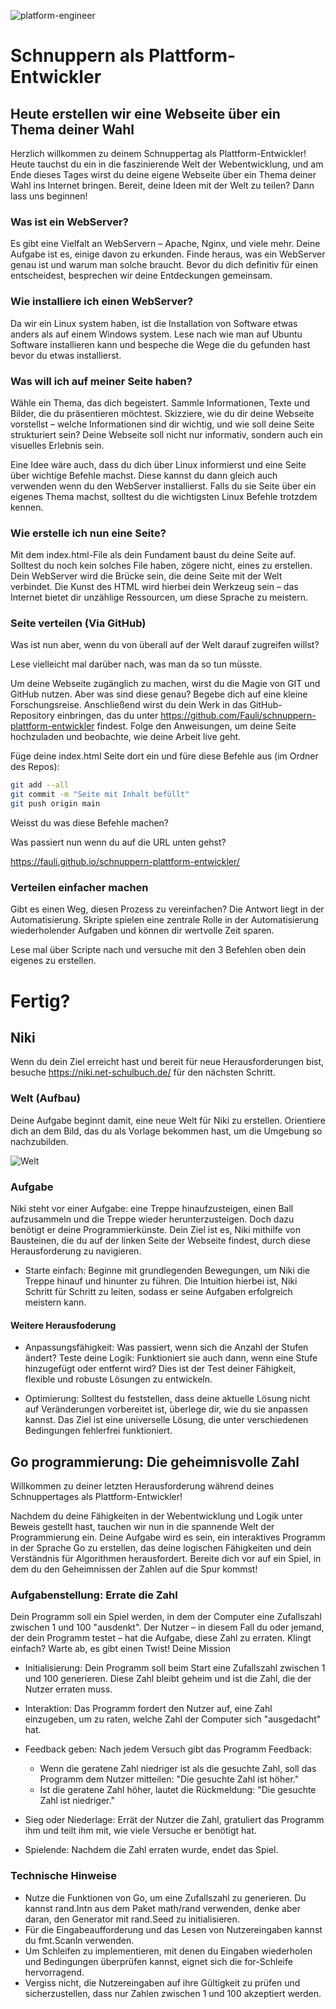 ![platform-engineer](platform-engineer.webp)

# Schnuppern als Plattform-Entwickler

## Heute erstellen wir eine Webseite über ein Thema deiner Wahl

Herzlich willkommen zu deinem Schnuppertag als Plattform-Entwickler! Heute tauchst du ein in die faszinierende Welt der Webentwicklung, und am Ende dieses Tages wirst du deine eigene Webseite über ein Thema deiner Wahl ins Internet bringen. Bereit, deine Ideen mit der Welt zu teilen? Dann lass uns beginnen!


### Was ist ein WebServer?

Es gibt eine Vielfalt an WebServern – Apache, Nginx, und viele mehr. Deine Aufgabe ist es, einige davon zu erkunden. Finde heraus, was ein WebServer genau ist und warum man solche braucht. Bevor du dich definitiv für einen entscheidest, besprechen wir deine Entdeckungen gemeinsam.


### Wie installiere ich einen WebServer?

Da wir ein Linux system haben, ist die Installation von Software etwas anders als auf einem Windows system. Lese nach wie man auf Ubuntu Software installieren kann und bespeche die Wege die du gefunden hast bevor du etwas installierst.

### Was will ich auf meiner Seite haben?

Wähle ein Thema, das dich begeistert. Sammle Informationen, Texte und Bilder, die du präsentieren möchtest. Skizziere, wie du dir deine Webseite vorstellst – welche Informationen sind dir wichtig, und wie soll deine Seite strukturiert sein? Deine Webseite soll nicht nur informativ, sondern auch ein visuelles Erlebnis sein.

Eine Idee wäre auch, dass du dich über Linux informierst und eine Seite über wichtige Befehle machst. Diese kannst du dann gleich auch verwenden wenn du den WebServer installierst. Falls du sie Seite über ein eigenes Thema machst, solltest du die wichtigsten Linux Befehle trotzdem kennen.

### Wie erstelle ich nun eine Seite?

Mit dem index.html-File als dein Fundament baust du deine Seite auf. Solltest du noch kein solches File haben, zögere nicht, eines zu erstellen. Dein WebServer wird die Brücke sein, die deine Seite mit der Welt verbindet. Die Kunst des HTML wird hierbei dein Werkzeug sein – das Internet bietet dir unzählige Ressourcen, um diese Sprache zu meistern.


### Seite verteilen (Via GitHub)

Was ist nun aber, wenn du von überall auf der Welt darauf zugreifen willst?

Lese vielleicht mal darüber nach, was man da so tun müsste.

Um deine Webseite zugänglich zu machen, wirst du die Magie von GIT und GitHub nutzen. Aber was sind diese genau? Begebe dich auf eine kleine Forschungsreise. Anschließend wirst du dein Werk in das GitHub-Repository einbringen, das du unter https://github.com/Fauli/schnuppern-plattform-entwickler findest. Folge den Anweisungen, um deine Seite hochzuladen und beobachte, wie deine Arbeit live geht.

Füge deine index.html Seite dort ein und füre diese Befehle aus (im Ordner des Repos):

```bash
git add --all
git commit -m "Seite mit Inhalt befüllt"
git push origin main
```

Weisst du was diese Befehle machen?

Was passiert nun wenn du auf die URL unten gehst?

https://fauli.github.io/schnuppern-plattform-entwickler/

### Verteilen einfacher machen

Gibt es einen Weg, diesen Prozess zu vereinfachen? Die Antwort liegt in der Automatisierung. Skripte spielen eine zentrale Rolle in der Automatisierung wiederholender Aufgaben und können dir wertvolle Zeit sparen.

Lese mal über Scripte nach und versuche mit den 3 Befehlen oben dein eigenes zu erstellen.

# Fertig?

## Niki

Wenn du dein Ziel erreicht hast und bereit für neue Herausforderungen bist, besuche https://niki.net-schulbuch.de/ für den nächsten Schritt.

### Welt (Aufbau) 

Deine Aufgabe beginnt damit, eine neue Welt für Niki zu erstellen. Orientiere dich an dem Bild, das du als Vorlage bekommen hast, um die Umgebung so  nachzubilden.

![Welt](niki-welt.png)

### Aufgabe

Niki steht vor einer Aufgabe: eine Treppe hinaufzusteigen, einen Ball aufzusammeln und die Treppe wieder herunterzusteigen. Doch dazu benötigt er deine Programmierkünste. Dein Ziel ist es, Niki mithilfe von Bausteinen, die du auf der linken Seite der Webseite findest, durch diese Herausforderung zu navigieren.

* Starte einfach: Beginne mit grundlegenden Bewegungen, um Niki die Treppe hinauf und hinunter zu führen. Die Intuition hierbei ist, Niki Schritt für Schritt zu leiten, sodass er seine Aufgaben erfolgreich meistern kann.

#### Weitere Herausfoderung

* Anpassungsfähigkeit: Was passiert, wenn sich die Anzahl der Stufen ändert? Teste deine Logik: Funktioniert sie auch dann, wenn eine Stufe hinzugefügt oder entfernt wird? Dies ist der Test deiner Fähigkeit, flexible und robuste Lösungen zu entwickeln.

* Optimierung: Solltest du feststellen, dass deine aktuelle Lösung nicht auf Veränderungen vorbereitet ist, überlege dir, wie du sie anpassen kannst. Das Ziel ist eine universelle Lösung, die unter verschiedenen Bedingungen fehlerfrei funktioniert.

## Go programmierung: Die geheimnisvolle Zahl

Willkommen zu deiner letzten Herausforderung während deines Schnuppertages als Plattform-Entwickler!

Nachdem du deine Fähigkeiten in der Webentwicklung und Logik unter Beweis gestellt hast, tauchen wir nun in die spannende Welt der Programmierung ein. Deine Aufgabe wird es sein, ein interaktives Programm in der Sprache Go zu erstellen, das deine logischen Fähigkeiten und dein Verständnis für Algorithmen herausfordert. Bereite dich vor auf ein Spiel, in dem du den Geheimnissen der Zahlen auf die Spur kommst!

### Aufgabenstellung: Errate die Zahl

Dein Programm soll ein  Spiel werden, in dem der Computer eine Zufallszahl zwischen 1 und 100 "ausdenkt". Der Nutzer – in diesem Fall du oder jemand, der dein Programm testet – hat die Aufgabe, diese Zahl zu erraten. Klingt einfach? Warte ab, es gibt einen Twist!
Deine Mission

* Initialisierung: Dein Programm soll beim Start eine Zufallszahl zwischen 1 und 100 generieren. Diese Zahl bleibt geheim und ist die Zahl, die der Nutzer erraten muss.

* Interaktion: Das Programm fordert den Nutzer auf, eine Zahl einzugeben, um zu raten, welche Zahl der Computer sich "ausgedacht" hat.

* Feedback geben: Nach jedem Versuch gibt das Programm Feedback:
    * Wenn die geratene Zahl niedriger ist als die gesuchte Zahl, soll das Programm dem Nutzer mitteilen: "Die gesuchte Zahl ist höher."
    * Ist die geratene Zahl höher, lautet die Rückmeldung: "Die gesuchte Zahl ist niedriger."

* Sieg oder Niederlage: Errät der Nutzer die Zahl, gratuliert das Programm ihm und teilt ihm mit, wie viele Versuche er benötigt hat.

* Spielende: Nachdem die Zahl erraten wurde, endet das Spiel.

 ### Technische Hinweise

* Nutze die Funktionen von Go, um eine Zufallszahl zu generieren. Du kannst rand.Intn aus dem Paket math/rand verwenden, denke aber daran, den Generator mit rand.Seed zu initialisieren.
* Für die Eingabeaufforderung und das Lesen von Nutzereingaben kannst du fmt.Scanln verwenden.
* Um Schleifen zu implementieren, mit denen du Eingaben wiederholen und Bedingungen überprüfen kannst, eignet sich die for-Schleife hervorragend.
* Vergiss nicht, die Nutzereingaben auf ihre Gültigkeit zu prüfen und sicherzustellen, dass nur Zahlen zwischen 1 und 100 akzeptiert werden.
